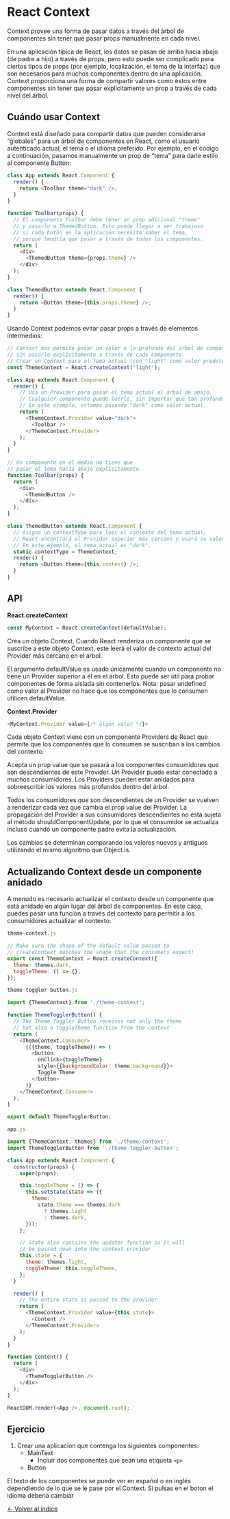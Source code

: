 # React Context

Context provee una forma de pasar datos a través del árbol de componentes sin tener que pasar props manualmente en cada nivel.

En una aplicación típica de React, los datos se pasan de arriba hacia abajo (de padre a hijo) a través de props, pero esto puede ser complicado para ciertos tipos de props (por ejemplo, localización, el tema de la interfaz) que son necesarios para muchos componentes dentro de una aplicación. Context proporciona una forma de compartir valores como estos entre componentes sin tener que pasar explícitamente un prop a través de cada nivel del árbol.

## Cuándo usar Context

Context está diseñado para compartir datos que pueden considerarse “globales” para un árbol de componentes en React, como el usuario autenticado actual, el tema o el idioma preferido. Por ejemplo, en el código a continuación, pasamos manualmente un prop de “tema” para darle estilo al componente Button:

```js
class App extends React.Component {
  render() {
    return <Toolbar theme="dark" />;
  }
}

function Toolbar(props) {
  // El componente Toolbar debe tener un prop adicional "theme"
  // y pasarlo a ThemedButton. Esto puede llegar a ser trabajoso
  // si cada botón en la aplicación necesita saber el tema,
  // porque tendría que pasar a través de todos los componentes.
  return (
    <div>
      <ThemedButton theme={props.theme} />
    </div>
  );
}

class ThemedButton extends React.Component {
  render() {
    return <Button theme={this.props.theme} />;
  }
}
```

Usando Context podemos evitar pasar props a través de elementos intermedios:

```js
// Context nos permite pasar un valor a lo profundo del árbol de componentes
// sin pasarlo explícitamente a través de cada componente.
// Crear un Context para el tema actual (con "light" como valor predeterminado).
const ThemeContext = React.createContext('light');

class App extends React.Component {
  render() {
    // Usa un Provider para pasar el tema actual al árbol de abajo.
    // Cualquier componente puede leerlo, sin importar qué tan profundo se encuentre.
    // En este ejemplo, estamos pasando "dark" como valor actual.
    return (
      <ThemeContext.Provider value="dark">
        <Toolbar />
      </ThemeContext.Provider>
    );
  }
}

// Un componente en el medio no tiene que
// pasar el tema hacia abajo explícitamente.
function Toolbar(props) {
  return (
    <div>
      <ThemedButton />
    </div>
  );
}

class ThemedButton extends React.Component {
  // Asigna un contextType para leer el contexto del tema actual.
  // React encontrará el Provider superior más cercano y usará su valor.
  // En este ejemplo, el tema actual es "dark".
  static contextType = ThemeContext;
  render() {
    return <Button theme={this.context} />;
  }
}
```

## API

**React.createContext**

```js
const MyContext = React.createContext(defaultValue);
```

Crea un objeto Context. Cuando React renderiza un componente que se suscribe a este objeto Context, este leerá el valor de contexto actual del Provider más cercano en el árbol.

El argumento defaultValue es usado únicamente cuando un componente no tiene un Provider superior a él en el árbol. Esto puede ser útil para probar componentes de forma aislada sin contenerlos. Nota: pasar undefined como valor al Provider no hace que los componentes que lo consumen utilicen defaultValue.

**Context.Provider**

```js
<MyContext.Provider value={/* algún valor */}>
```

Cada objeto Context viene con un componente Providers de React que permite que los componentes que lo consumen se suscriban a los cambios del contexto.

Acepta un prop value que se pasará a los componentes consumidores que son descendientes de este Provider. Un Provider puede estar conectado a muchos consumidores. Los Providers pueden estar anidados para sobreescribir los valores más profundos dentro del árbol.

Todos los consumidores que son descendientes de un Provider se vuelven a renderizar cada vez que cambia el prop value del Provider. La propagación del Provider a sus consumidores descendientes no está sujeta al método shouldComponentUpdate, por lo que el consumidor se actualiza incluso cuando un componente padre evita la actualización.

Los cambios se determinan comparando los valores nuevos y antiguos utilizando el mismo algoritmo que Object.is.

## Actualizando Context desde un componente anidado

A menudo es necesario actualizar el contexto desde un componente que está anidado en algún lugar del árbol de componentes. En este caso, puedes pasar una función a través del contexto para permitir a los consumidores actualizar el contexto:
```js
theme-context.js

// Make sure the shape of the default value passed to
// createContext matches the shape that the consumers expect!
export const ThemeContext = React.createContext({
  theme: themes.dark,
  toggleTheme: () => {},
});
```
```js
theme-toggler-button.js

import {ThemeContext} from './theme-context';

function ThemeTogglerButton() {
  // The Theme Toggler Button receives not only the theme
  // but also a toggleTheme function from the context
  return (
    <ThemeContext.Consumer>
      {({theme, toggleTheme}) => (
        <button
          onClick={toggleTheme}
          style={{backgroundColor: theme.background}}>
          Toggle Theme
        </button>
      )}
    </ThemeContext.Consumer>
  );
}

export default ThemeTogglerButton;
```
```js
app.js

import {ThemeContext, themes} from './theme-context';
import ThemeTogglerButton from './theme-toggler-button';

class App extends React.Component {
  constructor(props) {
    super(props);

    this.toggleTheme = () => {
      this.setState(state => ({
        theme:
          state.theme === themes.dark
            ? themes.light
            : themes.dark,
      }));
    };

    // State also contains the updater function so it will
    // be passed down into the context provider
    this.state = {
      theme: themes.light,
      toggleTheme: this.toggleTheme,
    };
  }

  render() {
    // The entire state is passed to the provider
    return (
      <ThemeContext.Provider value={this.state}>
        <Content />
      </ThemeContext.Provider>
    );
  }
}

function Content() {
  return (
    <div>
      <ThemeTogglerButton />
    </div>
  );
}

ReactDOM.render(<App />, document.root);
```


## Ejercicio

1. Crear una aplicacion que contenga los siguientes componentes:
    * MainText
      * Incluir dos componentes que sean una etiqueta `<p>`
    * Button

El texto de los componentes se puede ver en español o en inglés dependiendo de lo que se le pase por el Context. Si pulsas en el boton el idioma deberia cambiar


[<- Volver al índice](./../README.md)

